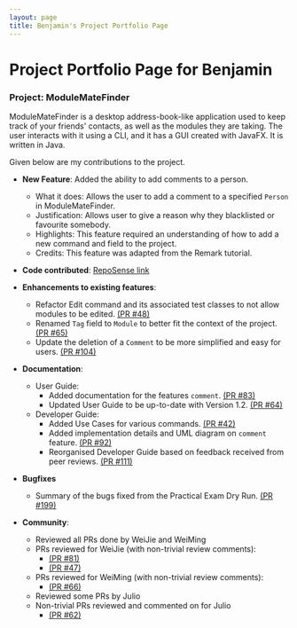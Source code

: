 ```yaml
---
layout: page
title: Benjamin's Project Portfolio Page
---
```

# Project Portfolio Page for Benjamin

### Project: ModuleMateFinder

ModuleMateFinder is a desktop address-book-like application used to keep track of your friends' contacts, as well as 
the modules they are taking. The user interacts with it using a CLI, and it has a GUI created with JavaFX. It is 
written in Java.

Given below are my contributions to the project.


* **New Feature**: Added the ability to add comments to a person.
  * What it does: Allows the user to add a comment to a specified `Person` in ModuleMateFinder.
  * Justification: Allows user to give a reason why they blacklisted or favourite somebody.
  * Highlights: This feature required an understanding of how to add a new command and field to the project.
  * Credits: This feature was adapted from the Remark tutorial.


* **Code contributed**: [RepoSense link](https://nus-cs2103-ay2122s2.github.io/tp-dashboard/?search=Btaykb&sort=groupTitle&sortWithin=title&timeframe=commit&mergegroup=&groupSelect=groupByRepos&breakdown=true&checkedFileTypes=docs~functional-code~test-code~other&since=2022-02-18)


* **Enhancements to existing features**:
  * Refactor Edit command and its associated test classes to
not allow modules to be edited. [(PR #48)](https://github.com/AY2122S2-CS2103T-T13-4/tp/commit/1aa81e2c5590653463a84a972c678f447c979a29)
  * Renamed `Tag` field to `Module` to better fit the context of the project. [(PR #65)](https://github.com/AY2122S2-CS2103T-T13-4/tp/pull/65)
  * Update the deletion of a `Comment` to be more simplified and easy for users. [(PR #104)](https://github.com/AY2122S2-CS2103T-T13-4/tp/pull/104)


* **Documentation**:
  * User Guide:
    * Added documentation for the features `comment`. [(PR #83)](https://github.com/AY2122S2-CS2103T-T13-4/tp/pull/83)
    * Updated User Guide to be up-to-date with Version 1.2. [(PR #64)](https://github.com/AY2122S2-CS2103T-T13-4/tp/pull/64)
  * Developer Guide:
    * Added Use Cases for various commands. [(PR #42)](https://github.com/AY2122S2-CS2103T-T13-4/tp/pull/42)
    * Added implementation details and UML diagram on `comment` feature. [(PR #92)](https://github.com/AY2122S2-CS2103T-T13-4/tp/pull/92)
    * Reorganised Developer Guide based on feedback received from peer reviews. [(PR #111)](https://github.com/AY2122S2-CS2103T-T13-4/tp/pull/111)


* **Bugfixes**
  * Summary of the bugs fixed from the Practical Exam Dry Run. [(PR #199)](https://github.com/AY2122S2-CS2103T-T13-4/tp/pull/199)
  

* **Community**:
  - Reviewed all PRs done by WeiJie and WeiMing
  - PRs reviewed for WeiJie (with non-trivial review comments):
    - [(PR #81)](https://github.com/AY2122S2-CS2103T-T13-4/tp/pull/81)
    - [(PR #47)](https://github.com/AY2122S2-CS2103T-T13-4/tp/pull/47)
  - PRs reviewed for WeiMing (with non-trivial review comments):
    - [(PR #66)](https://github.com/AY2122S2-CS2103T-T13-4/tp/pull/66)
  - Reviewed some PRs by Julio
  - Non-trivial PRs reviewed and commented on for Julio
    - [(PR #62)](https://github.com/AY2122S2-CS2103T-T13-4/tp/pull/62)

